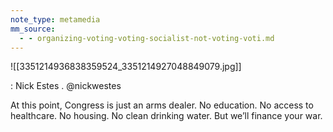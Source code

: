 ```yaml
---
note_type: metamedia
mm_source:
  - - organizing-voting-voting-socialist-not-voting-voti.md
---
```


![[3351214936838359524_3351214927048849079.jpg]]

: Nick Estes
. @nickwestes

At this point, Congress is just an
arms dealer. No education. No
access to healthcare. No housing.
No clean drinking water. But we’ll
finance your war.


